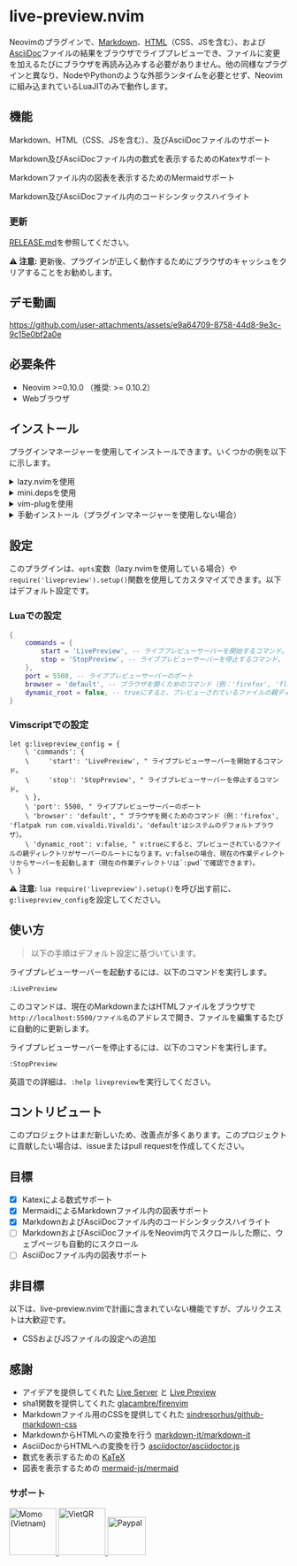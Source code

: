 # live-preview.nvim

Neovimのプラグインで、[Markdown](https://ja.wikipedia.org/wiki/Markdown)、[HTML](https://ja.wikipedia.org/wiki/HTML)（CSS、JSを含む）、および[AsciiDoc](https://asciidoc.org/)ファイルの結果をブラウザでライブプレビューでき、ファイルに変更を加えるたびにブラウザを再読み込みする必要がありません。他の同様なプラグインと異なり、NodeやPythonのような外部ランタイムを必要とせず、Neovimに組み込まれているLuaJITのみで動作します。

## 機能
Markdown、HTML（CSS、JSを含む）、及びAsciiDocファイルのサポート

Markdown及びAsciiDocファイル内の数式を表示するためのKatexサポート

Markdownファイル内の図表を表示するためのMermaidサポート

Markdown及びAsciiDocファイル内のコードシンタックスハイライト

### 更新

[RELEASE.md](RELEASE.md)を参照してください。

**⚠️ 注意:** 更新後、プラグインが正しく動作するためにブラウザのキャッシュをクリアすることをお勧めします。

## デモ動画

https://github.com/user-attachments/assets/e9a64709-8758-44d8-9e3c-9c15e0bf2a0e

## 必要条件

- Neovim >=0.10.0
  （推奨: >= 0.10.2）
- Webブラウザ

## インストール

プラグインマネージャーを使用してインストールできます。いくつかの例を以下に示します。

<details>
<summary>lazy.nvimを使用</summary>

```lua
require("lazy").setup({
    {
        'brianhuster/live-preview.nvim',
        dependencies = {'brianhuster/autosave.nvim'}, -- 任意ですが、ファイルを自動保存するために推奨
        opts = {},
    }
})
```

</details>

<details>
<summary>mini.depsを使用</summary>

```lua
MiniDeps.add({
    source = 'brianhuster/live-preview.nvim',
    depends = { 'brianhuster/autosave.nvim' }, -- 任意ですが、自動保存を推奨
})
require('livepreview').setup()
```

</details>

<details>
<summary>vim-plugを使用</summary>

```vim
Plug 'brianhuster/live-preview.nvim'
Plug 'brianhuster/autosave.nvim' " 任意ですが、自動保存を推奨

let g:livepreview_config = {} " オプション設定
lua require('livepreview').setup(vim.g.livepreview_config) " プラグインを有効にするために必要
```

</details>

<details>
<summary>手動インストール（プラグインマネージャーを使用しない場合）</summary>

- **Linux、MacOS、Unix系**

```sh
git clone --depth 1 https://github.com/brianhuster/live-preview.nvim ~/.config/nvim/pack/brianhuster/start/live-preview.nvim
```

- **Windows (Powershell)**

```powershell
git clone --depth 1 https://github.com/brianhuster/live-preview.nvim "$HOME/AppData/Local/nvim/pack/brianhuster/start/live-preview.nvim"
```

Neovimの設定ファイルに`require('livepreview').setup()`（Lua）または`lua require('livepreview').setup()`（Vimscript）を追加して、プラグインを有効にする必要があります。
</details>

## 設定

このプラグインは、`opts`変数（lazy.nvimを使用している場合）や`require('livepreview').setup()`関数を使用してカスタマイズできます。以下はデフォルト設定です。

### Luaでの設定

```lua
{
    commands = {
        start = 'LivePreview', -- ライブプレビューサーバーを開始するコマンド。
        stop = 'StopPreview', -- ライブプレビューサーバーを停止するコマンド。
    },
    port = 5500, -- ライブプレビューサーバーのポート
    browser = 'default', -- ブラウザを開くためのコマンド（例：'firefox', 'flatpak run com.vivaldi.Vivaldi'。'default'はシステムのデフォルトブラウザ）。
    dynamic_root = false, -- trueにすると、プレビューされているファイルの親ディレクトリがサーバーのルートになります。falseの場合、現在の作業ディレクトリからサーバーを起動します（現在の作業ディレクトリは`:pwd`で確認できます）。
}
```

### Vimscriptでの設定

```vim
let g:livepreview_config = {
    \ 'commands': {
    \     'start': 'LivePreview', " ライブプレビューサーバーを開始するコマンド。
    \     'stop': 'StopPreview', " ライブプレビューサーバーを停止するコマンド。
    \ },
    \ 'port': 5500, " ライブプレビューサーバーのポート
    \ 'browser': 'default', " ブラウザを開くためのコマンド（例：'firefox', 'flatpak run com.vivaldi.Vivaldi'。'default'はシステムのデフォルトブラウザ）。
    \ 'dynamic_root': v:false, " v:trueにすると、プレビューされているファイルの親ディレクトリがサーバーのルートになります。v:falseの場合、現在の作業ディレクトリからサーバーを起動します（現在の作業ディレクトリは`:pwd`で確認できます）。
\ }
```

**⚠️ 注意:** `lua require('livepreview').setup()`を呼び出す前に、`g:livepreview_config`を設定してください。

## 使い方

> 以下の手順はデフォルト設定に基づいています。

ライブプレビューサーバーを起動するには、以下のコマンドを実行します。

`:LivePreview`

このコマンドは、現在のMarkdownまたはHTMLファイルをブラウザで`http://localhost:5500/ファイル名`のアドレスで開き、ファイルを編集するたびに自動的に更新します。

ライブプレビューサーバーを停止するには、以下のコマンドを実行します。

`:StopPreview`

英語での詳細は、`:help livepreview`を実行してください。

## コントリビュート

このプロジェクトはまだ新しいため、改善点が多くあります。このプロジェクトに貢献したい場合は、issueまたはpull requestを作成してください。

## 目標

- [x] Katexによる数式サポート
- [x] MermaidによるMarkdownファイル内の図表サポート
- [x] MarkdownおよびAsciiDocファイル内のコードシンタックスハイライト
- [ ] MarkdownおよびAsciiDocファイルをNeovim内でスクロールした際に、ウェブページも自動的にスクロール
- [ ] AsciiDocファイル内の図表サポート

## 非目標

以下は、live-preview.nvimで計画に含まれていない機能ですが、プルリクエストは大歓迎です。

- CSSおよびJSファイルの設定への追加

## 感謝

* アイデアを提供してくれた [Live Server](https://marketplace.visualstudio.com/items?itemName=ritwickdey.LiveServer) と [Live Preview](https://marketplace.visualstudio.com/items?itemName=ms-vscode.live-server)
* sha1関数を提供してくれた [glacambre/firenvim](https://github.com/glacambre/firenvim)
* Markdownファイル用のCSSを提供してくれた [sindresorhus/github-markdown-css](https://github.com/sindresorhus/github-markdown-css)
* MarkdownからHTMLへの変換を行う [markdown-it/markdown-it](https://github.com/markdown-it/markdown-it)
* AsciiDocからHTMLへの変換を行う [asciidoctor/asciidoctor.js](https://github.com/asciidoctor/asciidoctor.js)
* 数式を表示するための [KaTeX](https://github.com/KaTeX/KaTeX)
* 図表を表示するための [mermaid-js/mermaid](https://github.com/mermaid-js/mermaid)

### サポート

<a href="https://me.momo.vn/brianphambinhan">
    <img src="https://github.com/user-attachments/assets/3907d317-b62f-43f5-a231-3ec7eb4eaa1b" alt="Momo (Vietnam)" style="height: 85px;">
</a>
<a href="https://img.vietqr.io/image/mb-9704229209586831984-print.png?addInfo=Donate%20for%20livepreview%20plugin%20nvim&accountName=PHAM%20BINH%20AN">
    <img src="https://github.com/user-attachments/assets/f28049dc-ce7c-4975-a85e-be36612fd061" alt="VietQR" style="height: 85px;">
</a>
<a href="https://paypal.me/brianphambinhan">
    <img src="https://www.paypalobjects.com/webstatic/mktg/logo/pp_cc_mark_111x69.jpg" alt="Paypal" style="height: 69px;">
</a>
